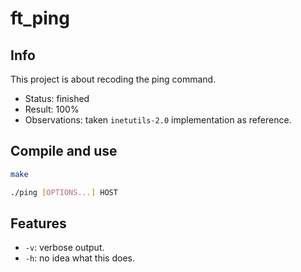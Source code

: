 # ft_ping

## Info

This project is about recoding the ping command.

- Status: finished
- Result: 100%
- Observations: taken `inetutils-2.0` implementation as reference.

## Compile and use

```bash
make
```

```bash
./ping [OPTIONS...] HOST
```

## Features

- `-v`: verbose output.
- `-h`: no idea what this does.
